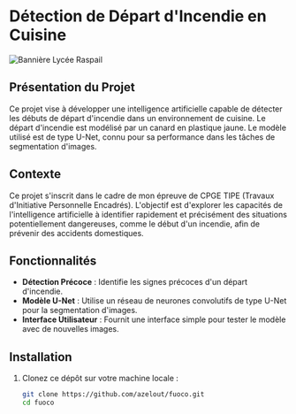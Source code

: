 # Détection de Départ d'Incendie en Cuisine

![Bannière Lycée Raspail](https://i.imgur.com/HIUteQk.png)

## Présentation du Projet

Ce projet vise à développer une intelligence artificielle capable de détecter les débuts de départ d'incendie dans un environnement de cuisine. Le départ d'incendie est modélisé par un canard en plastique jaune. Le modèle utilisé est de type U-Net, connu pour sa performance dans les tâches de segmentation d'images.

## Contexte

Ce projet s'inscrit dans le cadre de mon épreuve de CPGE TIPE (Travaux d'Initiative Personnelle Encadrés). L'objectif est d'explorer les capacités de l'intelligence artificielle à identifier rapidement et précisément des situations potentiellement dangereuses, comme le début d'un incendie, afin de prévenir des accidents domestiques.

## Fonctionnalités

- **Détection Précoce** : Identifie les signes précoces d'un départ d'incendie.
- **Modèle U-Net** : Utilise un réseau de neurones convolutifs de type U-Net pour la segmentation d'images.
- **Interface Utilisateur** : Fournit une interface simple pour tester le modèle avec de nouvelles images.

## Installation

1. Clonez ce dépôt sur votre machine locale :
   ```bash
   git clone https://github.com/azelout/fuoco.git
   cd fuoco
